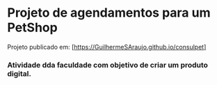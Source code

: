 # Projeto de agendamentos para um PetShop

Projeto publicado em: [https://GuilhermeSAraujo.github.io/consulpet]

### Atividade dda faculdade com objetivo de criar um produto digital.
